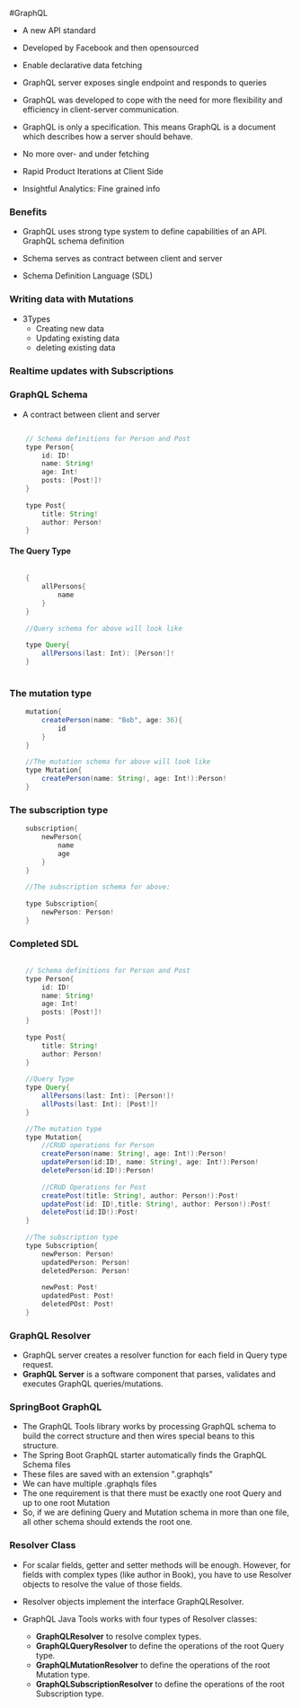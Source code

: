 #GraphQL
* A new API standard
* Developed by Facebook and then opensourced
* Enable declarative data fetching
* GraphQL server exposes single endpoint and responds to queries
* GraphQL was developed to cope with the need for more flexibility and efficiency in client-server communication.
* GraphQL is only a specification. This means GraphQL is a document which describes how a server should behave.

* No more over- and under fetching
* Rapid Product Iterations at Client Side
* Insightful Analytics: Fine grained info 

### Benefits
* GraphQL uses strong type system to define capabilities of an API. GraphQL schema definition
* Schema serves as contract between client and server

* Schema Definition Language (SDL)

### Writing data with Mutations
* 3Types
  * Creating new data
  * Updating existing data
  * deleting existing data
  
  
### Realtime updates with Subscriptions

### GraphQL Schema
* A contract between client and server

```java

	// Schema definitions for Person and Post
	type Person{
		id: ID!
		name: String!
		age: Int!
		posts: [Post!]!
	}
	
	type Post{
		title: String!
		author: Person!
	}
```



#### The Query Type
```java
	
	{
		allPersons{
			name
		}
	}
	
	//Query schema for above will look like
	
	type Query{
		allPersons(last: Int): [Person!]!
	}
	
````

### The mutation type

```java
	mutation{
		createPerson(name: "Bob", age: 36){
			id
		}
	}
	
	//The mutation schema for above will look like
	type Mutation{
		createPerson(name: String!, age: Int!):Person!
	}
```
### The subscription type

```java
	subscription{
		newPerson{
			name
			age
		}
	}
	
	//The subscription schema for above:
	
	type Subscription{
		newPerson: Person!
	}
```

### Completed SDL

```java
	
	// Schema definitions for Person and Post
	type Person{
		id: ID!
		name: String!
		age: Int!
		posts: [Post!]!
	}
	
	type Post{
		title: String!
		author: Person!
	}
	
	//Query Type
	type Query{
		allPersons(last: Int): [Person!]!
		allPosts(last: Int): [Post!]!
	}

	//The mutation type
	type Mutation{
		//CRUD operations for Person
		createPerson(name: String!, age: Int!):Person!
		updatePerson(id:ID!, name: String!, age: Int!):Person!
		deletePerson(id:ID!):Person!
		
		//CRUD Operations for Post
		createPost(title: String!, author: Person!):Post!
		updatePost(id: ID!,title: String!, author: Person!):Post!
		deletePost(id:ID!):Post!
	}
	
	//The subscription type
	type Subscription{
		newPerson: Person!
		updatedPerson: Person!
		deletedPerson: Person!
		
		newPost: Post!
		updatedPost: Post!
		deletedPOst: Post!
	}	
```


### GraphQL Resolver
* GraphQL server creates a resolver function for each field in Query type request.
* **GraphQL Server** is a software component that parses, validates and executes GraphQL queries/mutations.


### SpringBoot GraphQL

* The GraphQL Tools library works by processing GraphQL schema to build the correct structure and then wires special beans to this structure.
* The Spring Boot GraphQL starter automatically finds the GraphQL Schema files 
* These files are saved with an extension ".graphqls"
* We can have multiple .graphqls files
* The one requirement is that there must be exactly one root Query and up to one root Mutation
* So, if we are defining Query and Mutation schema in more than one file, all other schema should extends the root one.


### Resolver Class
* For scalar fields, getter and setter methods will be enough. However, for fields with complex types (like author in Book), you have to use Resolver objects to resolve the value of those fields.
* Resolver objects implement the interface GraphQLResolver. 

* GraphQL Java Tools works with four types of Resolver classes:
    * **GraphQLResolver<T>** to resolve complex types.
    * **GraphQLQueryResolver** to define the operations of the root Query type.
    * **GraphQLMutationResolver** to define the operations of the root Mutation type.
    * **GraphQLSubscriptionResolver** to define the operations of the root Subscription type.


